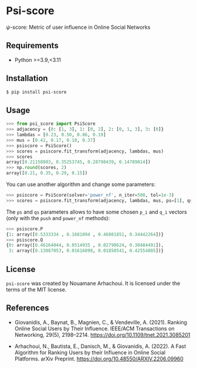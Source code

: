 # Psi-score

$\psi$-score: Metric of user influence in Online Social Networks

## Requirements
* Python >=3.9,<3.11

## Installation

```bash
$ pip install psi-score
```

## Usage

```python
>>> from psi_score import PsiScore
>>> adjacency = {0: [1, 3], 1: [0, 2], 2: [0, 1, 3], 3: [0]}
>>> lambdas = [0.23, 0.50, 0.86, 0.19]
>>> mus = [0.42, 0.17, 0.10, 0.37]
>>> psiscore = PsiScore()
>>> scores = psiscore.fit_transform(adjacency, lambdas, mus)
>>> scores
array([0.21158803, 0.35253745, 0.28798439, 0.14789014])
>>> np.round(scores, 2)
array([0.21, 0.35, 0.29, 0.15])
```
You can use another algorithm and change some parameters:
```python
>>> psiscore = PsiScore(solver='power_nf', n_iter=500, tol=1e-3)
>>> scores = psiscore.fit_transform(adjacency, lambdas, mus, ps=[1], qs=[0, 3])
```
The ``ps`` and ``qs`` parameters allows to have some chosen ``p_i`` and ``q_i`` vectors (only with the ``push`` and ``power_nf`` methods):
```python
>>> psiscore.P
{1: array([0.5333334 , 0.1681094 , 0.46801851, 0.34442264])}
>>> psiscore.Q
{0: array([0.46164044, 0.0514935 , 0.02798624, 0.30484491]),
 3: array([0.13087053, 0.01616898, 0.01850541, 0.42554885])}
```

## License

`psi-score` was created by Nouamane Arhachoui. It is licensed under the terms of the MIT license.

## References

* Giovanidis, A., Baynat, B., Magnien, C., & Vendeville, A. (2021).
  Ranking Online Social Users by Their Influence. 
  IEEE/ACM Transactions on Networking, 29(5), 2198–2214. https://doi.org/10.1109/tnet.2021.3085201

* Arhachoui, N., Bautista, E., Danisch, M., & Giovanidis, A. (2022). 
  A Fast Algorithm for Ranking Users by their Influence in Online Social Platforms. 
  arXiv Preprint. https://doi.org/10.48550/ARXIV.2206.09960
